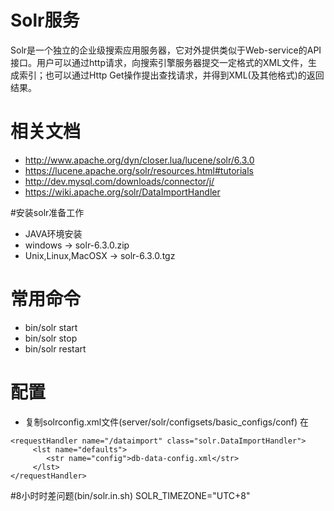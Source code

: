 # Solr服务
Solr是一个独立的企业级搜索应用服务器，它对外提供类似于Web-service的API接口。用户可以通过http请求，向搜索引擎服务器提交一定格式的XML文件，生成索引；也可以通过Http Get操作提出查找请求，并得到XML(及其他格式)的返回结果。

# 相关文档
- http://www.apache.org/dyn/closer.lua/lucene/solr/6.3.0
- https://lucene.apache.org/solr/resources.html#tutorials
- http://dev.mysql.com/downloads/connector/j/
- https://wiki.apache.org/solr/DataImportHandler

#安装solr准备工作
* JAVA环境安装
* windows -> solr-6.3.0.zip
* Unix,Linux,MacOSX -> solr-6.3.0.tgz

# 常用命令
* bin/solr start
* bin/solr stop
* bin/solr restart

# 配置
- 复制solrconfig.xml文件(server/solr/configsets/basic_configs/conf)
在
```
<requestHandler name="/dataimport" class="solr.DataImportHandler">  
     <lst name="defaults">  
        <str name="config">db-data-config.xml</str>  
     </lst>  
</requestHandler>
```


#8小时时差问题(bin/solr.in.sh)
SOLR_TIMEZONE="UTC+8"








